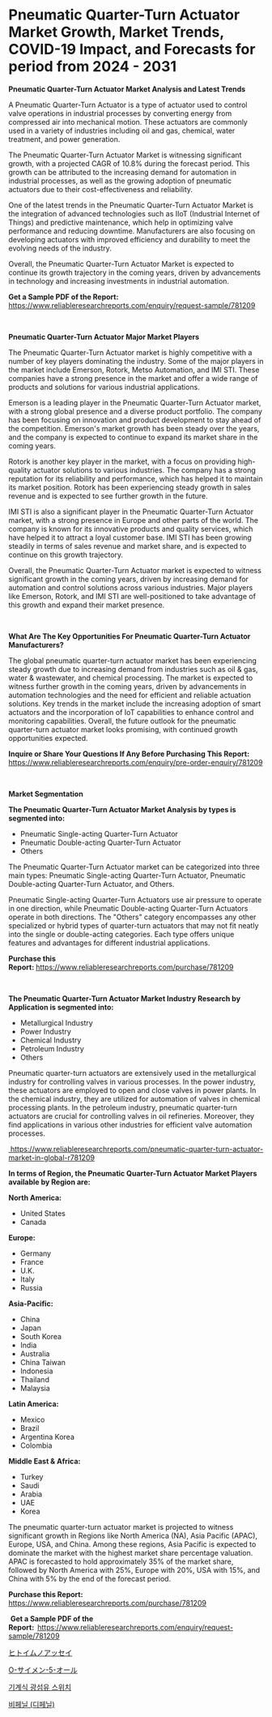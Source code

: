 <p><h1>Pneumatic Quarter-Turn Actuator Market Growth, Market Trends, COVID-19 Impact, and Forecasts for period from 2024 - 2031</h1></p><p><strong>Pneumatic Quarter-Turn Actuator Market Analysis and Latest Trends</strong></p>
<p><p>A Pneumatic Quarter-Turn Actuator is a type of actuator used to control valve operations in industrial processes by converting energy from compressed air into mechanical motion. These actuators are commonly used in a variety of industries including oil and gas, chemical, water treatment, and power generation.</p><p>The Pneumatic Quarter-Turn Actuator Market is witnessing significant growth, with a projected CAGR of 10.8% during the forecast period. This growth can be attributed to the increasing demand for automation in industrial processes, as well as the growing adoption of pneumatic actuators due to their cost-effectiveness and reliability.</p><p>One of the latest trends in the Pneumatic Quarter-Turn Actuator Market is the integration of advanced technologies such as IIoT (Industrial Internet of Things) and predictive maintenance, which help in optimizing valve performance and reducing downtime. Manufacturers are also focusing on developing actuators with improved efficiency and durability to meet the evolving needs of the industry.</p><p>Overall, the Pneumatic Quarter-Turn Actuator Market is expected to continue its growth trajectory in the coming years, driven by advancements in technology and increasing investments in industrial automation.</p></p>
<p><strong>Get a Sample PDF of the Report:&nbsp;</strong> <a href="https://www.reliableresearchreports.com/enquiry/request-sample/781209">https://www.reliableresearchreports.com/enquiry/request-sample/781209</a></p>
<p>&nbsp;</p>
<p><strong>Pneumatic Quarter-Turn Actuator Major Market Players</strong></p>
<p><p>The Pneumatic Quarter-Turn Actuator market is highly competitive with a number of key players dominating the industry. Some of the major players in the market include Emerson, Rotork, Metso Automation, and IMI STI. These companies have a strong presence in the market and offer a wide range of products and solutions for various industrial applications.</p><p>Emerson is a leading player in the Pneumatic Quarter-Turn Actuator market, with a strong global presence and a diverse product portfolio. The company has been focusing on innovation and product development to stay ahead of the competition. Emerson's market growth has been steady over the years, and the company is expected to continue to expand its market share in the coming years.</p><p>Rotork is another key player in the market, with a focus on providing high-quality actuator solutions to various industries. The company has a strong reputation for its reliability and performance, which has helped it to maintain its market position. Rotork has been experiencing steady growth in sales revenue and is expected to see further growth in the future.</p><p>IMI STI is also a significant player in the Pneumatic Quarter-Turn Actuator market, with a strong presence in Europe and other parts of the world. The company is known for its innovative products and quality services, which have helped it to attract a loyal customer base. IMI STI has been growing steadily in terms of sales revenue and market share, and is expected to continue on this growth trajectory.</p><p>Overall, the Pneumatic Quarter-Turn Actuator market is expected to witness significant growth in the coming years, driven by increasing demand for automation and control solutions across various industries. Major players like Emerson, Rotork, and IMI STI are well-positioned to take advantage of this growth and expand their market presence.</p></p>
<p>&nbsp;</p>
<p><strong>What Are The Key Opportunities For Pneumatic Quarter-Turn Actuator Manufacturers?</strong></p>
<p><p>The global pneumatic quarter-turn actuator market has been experiencing steady growth due to increasing demand from industries such as oil & gas, water & wastewater, and chemical processing. The market is expected to witness further growth in the coming years, driven by advancements in automation technologies and the need for efficient and reliable actuation solutions. Key trends in the market include the increasing adoption of smart actuators and the incorporation of IoT capabilities to enhance control and monitoring capabilities. Overall, the future outlook for the pneumatic quarter-turn actuator market looks promising, with continued growth opportunities expected.</p></p>
<p><strong>Inquire or Share Your Questions If Any Before Purchasing This Report:</strong> <a href="https://www.reliableresearchreports.com/enquiry/pre-order-enquiry/781209">https://www.reliableresearchreports.com/enquiry/pre-order-enquiry/781209</a></p>
<p>&nbsp;</p>
<p><strong>Market Segmentation</strong></p>
<p><strong>The Pneumatic Quarter-Turn Actuator Market Analysis by types is segmented into:</strong></p>
<p><ul><li>Pneumatic Single-acting Quarter-Turn Actuator</li><li>Pneumatic Double-acting Quarter-Turn Actuator</li><li>Others</li></ul></p>
<p><p>The Pneumatic Quarter-Turn Actuator market can be categorized into three main types: Pneumatic Single-acting Quarter-Turn Actuator, Pneumatic Double-acting Quarter-Turn Actuator, and Others. </p><p>Pneumatic Single-acting Quarter-Turn Actuators use air pressure to operate in one direction, while Pneumatic Double-acting Quarter-Turn Actuators operate in both directions. The "Others" category encompasses any other specialized or hybrid types of quarter-turn actuators that may not fit neatly into the single or double-acting categories. Each type offers unique features and advantages for different industrial applications.</p></p>
<p><strong>Purchase this Report:&nbsp;</strong><a href="https://www.reliableresearchreports.com/purchase/781209">https://www.reliableresearchreports.com/purchase/781209</a></p>
<p>&nbsp;</p>
<p><strong>The Pneumatic Quarter-Turn Actuator Market Industry Research by Application is segmented into:</strong></p>
<p><ul><li>Metallurgical Industry</li><li>Power Industry</li><li>Chemical Industry</li><li>Petroleum Industry</li><li>Others</li></ul></p>
<p><p>Pneumatic quarter-turn actuators are extensively used in the metallurgical industry for controlling valves in various processes. In the power industry, these actuators are employed to open and close valves in power plants. In the chemical industry, they are utilized for automation of valves in chemical processing plants. In the petroleum industry, pneumatic quarter-turn actuators are crucial for controlling valves in oil refineries. Moreover, they find applications in various other industries for efficient valve automation processes.</p></p>
<p><a href="https://www.reliableresearchreports.com/pneumatic-quarter-turn-actuator-market-in-global-r781209">&nbsp;https://www.reliableresearchreports.com/pneumatic-quarter-turn-actuator-market-in-global-r781209</a></p>
<p><strong>In terms of Region, the Pneumatic Quarter-Turn Actuator Market Players available by Region are:</strong></p>
<p>
    <p> <strong> North America: </strong>
        <ul>
            <li>United States</li>
            <li>Canada</li>
        </ul>
        </p> 
    <p> <strong> Europe: </strong>
        <ul>
            <li>Germany</li>
            <li>France</li>
            <li>U.K.</li>
            <li>Italy</li>
            <li>Russia</li>
        </ul>
        </p> 
    <p> <strong> Asia-Pacific: </strong>
        <ul>
            <li>China</li>
            <li>Japan</li>
            <li>South Korea</li>
            <li>India</li>
            <li>Australia</li>
            <li>China Taiwan</li>
            <li>Indonesia</li>
            <li>Thailand</li>
            <li>Malaysia</li>
        </ul>
        </p> 
    <p> <strong> Latin America: </strong>
        <ul>
            <li>Mexico</li>
            <li>Brazil</li>
            <li>Argentina Korea</li>
            <li>Colombia</li>
        </ul>
        </p> 
    <p> <strong> Middle East & Africa: </strong>
        <ul>
            <li>Turkey</li>
            <li>Saudi</li>
            <li>Arabia</li>
            <li>UAE</li>
            <li>Korea</li>
        </ul>
    </p>
    </p>
<p><p>The pneumatic quarter-turn actuator market is projected to witness significant growth in Regions like North America (NA), Asia Pacific (APAC), Europe, USA, and China. Among these regions, Asia Pacific is expected to dominate the market with the highest market share percentage valuation. APAC is forecasted to hold approximately 35% of the market share, followed by North America with 25%, Europe with 20%, USA with 15%, and China with 5% by the end of the forecast period.</p></p>
<p><strong>Purchase this Report: </strong><a href="https://www.reliableresearchreports.com/purchase/781209">https://www.reliableresearchreports.com/purchase/781209</a></p>
<p>&nbsp;<strong>Get a Sample PDF of the Report:&nbsp;&nbsp;</strong><a href="https://www.reliableresearchreports.com/enquiry/request-sample/781209">https://www.reliableresearchreports.com/enquiry/request-sample/781209</a></p>
<p><strong></strong></p>
<p><p><a href="https://github.com/xtkhtofdt934839/Market-Research-Report-List-2/blob/main/6850033110658.md">ヒトイムノアッセイ</a></p><p><a href="https://github.com/ddwcuskozol07187/Market-Research-Report-List-2/blob/main/1177010110659.md">O-サイメン-5-オール</a></p><p><a href="https://medium.com/@ralphyjames/%EA%B8%B0%EA%B3%84%EC%8B%9D-%EA%B4%91%EC%84%AC%EC%9C%A0-%EC%8A%A4%EC%9C%84%EC%B9%98-%EC%8B%9C%EC%9E%A5-%EC%8B%9C%EC%9E%A5-cagr-%EC%8B%9C%EC%9E%A5-%ED%8A%B8%EB%A0%8C%EB%93%9C-%EB%B0%8F-%EC%84%B1%EC%9E%A5-%EC%A0%84%EB%9E%B5%EC%97%90-%EB%8C%80%ED%95%9C-%ED%86%B5%EC%B0%B0%EB%A0%A5-cf23928c0ea4">기계식 광섬유 스위치</a></p><p><a href="https://medium.com/@audieyost2004/%EC%9D%B4%EC%82%B0%ED%99%94%EB%B9%84%ED%8E%98%EB%8B%90-%EB%8B%A4%EC%9D%B4%ED%8E%98%EB%8B%90-%EC%8B%9C%EC%9E%A5-%EA%B7%9C%EB%AA%A8-%EC%8B%9C%EC%9E%A5-%EC%A0%84%EB%A7%9D-%EB%B0%8F-%EC%8B%9C%EC%9E%A5-%EC%98%88%EC%B8%A1-2024%EB%85%84%EB%B6%80%ED%84%B0-2031%EB%85%84%EA%B9%8C%EC%A7%80-7c7a2c25464c">비페닐 (디페닐)</a></p></p>